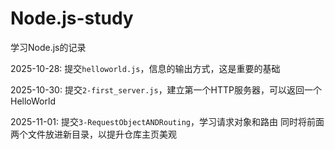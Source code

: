 # Node.js-study
学习Node.js的记录

2025-10-28:
提交`helloworld.js`，信息的输出方式，这是重要的基础

2025-10-30:
提交`2-first_server.js`，建立第一个HTTP服务器，可以返回一个HelloWorld

2025-11-01:
提交`3-RequestObjectANDRouting`，学习请求对象和路由
同时将前面两个文件放进新目录，以提升仓库主页美观